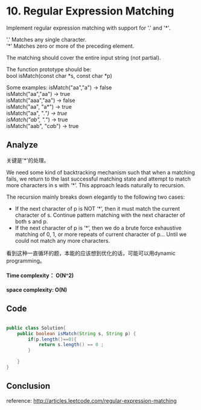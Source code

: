 # 10. Regular Expression Matching

Implement regular expression matching with support for '.' and '*'.

'.' Matches any single character.  
'*' Matches zero or more of the preceding element.

The matching should cover the entire input string (not partial).

The function prototype should be:  
bool isMatch(const char *s, const char *p)

Some examples:
isMatch("aa","a") → false    
isMatch("aa","aa") → true    
isMatch("aaa","aa") → false    
isMatch("aa", "a*") → true    
isMatch("aa", ".*") → true  
isMatch("ab", ".*") → true  
isMatch("aab", "c*a*b") → true  

## Analyze

关键是'*'的处理。

We need some kind of backtracking mechanism such that when a matching fails, we return to the last successful matching state and attempt to match more characters in s with ‘*’. This approach leads naturally to recursion.

The recursion mainly breaks down elegantly to the following two cases:

- If the next character of p is NOT ‘*’, then it must match the current character of s. Continue pattern matching with the next character of both s and p.
- If the next character of p is ‘*’, then we do a brute force exhaustive matching of 0, 1, or more repeats of current character of p… Until we could not match any more characters.

看到这种一直循环的题，本能的应该想到优化的话，可能可以用dynamic programming。


#### Time complexity： O(N^2)

             
#### space complexity: O(N)


## Code

```java

public class Solution{
	public boolean isMatch(String s, String p) {
		if(p.length()==0){
			return s.length() == 0 ;
		}
	
	}
}

```
## Conclusion


reference: http://articles.leetcode.com/regular-expression-matching